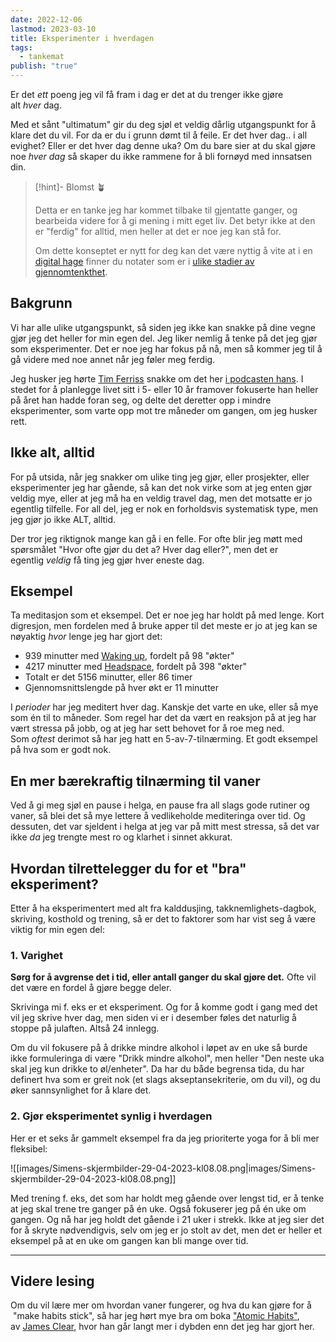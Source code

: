 ```yaml
---
date: 2022-12-06
lastmod: 2023-03-10
title: Eksperimenter i hverdagen
tags:
  - tankemat
publish: "true"
---
```


Er det _ett_ poeng jeg vil få fram i dag er det at du trenger ikke gjøre alt _hver_ dag.

Med et sånt "ultimatum" gir du deg sjøl et veldig dårlig utgangspunkt for å klare det du vil. For da er du i grunn dømt til å feile. Er det hver dag.. i all evighet? Eller er det hver dag denne uka? Om du bare sier at du skal gjøre noe _hver dag_ så skaper du ikke rammene for å bli fornøyd med innsatsen din.

> [!hint]- Blomst 🪴
>
> Detta er en tanke jeg har kommet tilbake til gjentatte ganger, og bearbeida videre for å gi mening i mitt eget liv. Det betyr ikke at den er "ferdig" for alltid, men heller at det er noe jeg kan stå for.
> 
> Om dette konseptet er nytt for deg kan det være nyttig å vite at i en [digital hage](digitalt%20hagearbeid.md) finner du notater som er i [ulike stadier av gjennomtenkthet](stadier%20av%20gjennomtenkthet.md).

## Bakgrunn

Vi har alle ulike utgangspunkt, så siden jeg ikke kan snakke på dine vegne gjør jeg det heller for min egen del. Jeg liker nemlig å tenke på det jeg gjør som eksperimenter. Det er noe jeg har fokus på nå, men så kommer jeg til å gå videre med noe annet når jeg føler meg ferdig.

Jeg husker jeg hørte [Tim Ferriss](https://tim.blog/?ref=simen-skriver) snakke om det her [i podcasten hans](https://open.spotify.com/show/5qSUyCrk9KR69lEiXbjwXM?si=7952130616b447e2&ref=simen-skriver). I stedet for å planlegge livet sitt i 5- eller 10 år framover fokuserte han heller på året han hadde foran seg, og delte det deretter opp i mindre eksperimenter, som varte opp mot tre måneder om gangen, om jeg husker rett.

## Ikke alt, alltid

For på utsida, når jeg snakker om ulike ting jeg gjør, eller prosjekter, eller eksperimenter jeg har gående, så kan det nok virke som at jeg enten gjør veldig mye, eller at jeg må ha en veldig travel dag, men det motsatte er jo egentlig tilfelle. For all del, jeg er nok en forholdsvis systematisk type, men jeg gjør jo ikke ALT, alltid.

Der tror jeg riktignok mange kan gå i en felle. For ofte blir jeg møtt med spørsmålet "Hvor ofte gjør du det a? Hver dag eller?", men det er egentlig _veldig_ få ting jeg gjør hver eneste dag.

## Eksempel

Ta meditasjon som et eksempel. Det er noe jeg har holdt på med lenge. Kort digresjon, men fordelen med å bruke apper til det meste er jo at jeg kan se nøyaktig _hvor_ lenge jeg har gjort det:

- 939 minutter med [Waking up](https://www.wakingup.com/?ref=simen-skriver), fordelt på 98 "økter"
- 4217 minutter med [Headspace](https://www.headspace.com/?ref=simen-skriver), fordelt på 398 "økter"
- Totalt er det 5156 minutter, eller 86 timer
- Gjennomsnittslengde på hver økt er 11 minutter

I _perioder_ har jeg meditert hver dag. Kanskje det varte en uke, eller så mye som én til to måneder. Som regel har det da vært en reaksjon på at jeg har vært stressa på jobb, og at jeg har sett behovet for å roe meg ned. Som _oftest_ derimot så har jeg hatt en 5-av-7-tilnærming. Et godt eksempel på hva som er godt nok.

## En mer bærekraftig tilnærming til vaner

Ved å gi meg sjøl en pause i helga, en pause fra all slags gode rutiner og vaner, så blei det så mye lettere å vedlikeholde mediteringa over tid. Og dessuten, det var sjeldent i helga at jeg var på mitt mest stressa, så det var ikke _da_ jeg trengte mest ro og klarhet i sinnet akkurat.

## Hvordan tilrettelegger du for et "bra" eksperiment?

Etter å ha eksperimentert med alt fra kalddusjing, takknemlighets-dagbok, skriving, kosthold og trening, så er det to faktorer som har vist seg å være viktig for min egen del:

### 1. Varighet

**Sørg for å avgrense det i tid, eller antall ganger du skal gjøre det.** Ofte vil det være en fordel å gjøre begge deler.

Skrivinga mi f. eks er et eksperiment. Og for å komme godt i gang med det vil jeg skrive hver dag, men siden vi er i desember føles det naturlig å stoppe på julaften. Altså 24 innlegg.

Om du vil fokusere på å drikke mindre alkohol i løpet av en uke så burde ikke formuleringa di være "Drikk mindre alkohol", men heller "Den neste uka skal jeg kun drikke to øl/enheter". Da har du både begrensa tida, du har definert hva som er greit nok (et slags akseptansekriterie, om du vil), og du øker sannsynlighet for å klare det.

### 2. Gjør eksperimentet synlig i hverdagen

Her er et seks år gammelt eksempel fra da jeg prioriterte yoga for å bli mer fleksibel:

![[images/Simens-skjermbilder-29-04-2023-kl08.08.png|images/Simens-skjermbilder-29-04-2023-kl08.08.png]]

Med trening f. eks, det som har holdt meg gående over lengst tid, er å tenke at jeg skal trene tre ganger på én uke. Også fokuserer jeg på én uke om gangen. Og nå har jeg holdt det gående i 21 uker i strekk. Ikke at jeg sier det for å skryte nødvendigvis, selv om jeg er jo stolt av det, men det er heller et eksempel på at en uke om gangen kan bli mange over tid.

---

## Videre lesing

Om du vil lære mer om hvordan vaner fungerer, og hva du kan gjøre for å  "make habits stick", så har jeg hørt mye bra om boka ["Atomic Habits"](https://www.amazon.com/Atomic-Habits-Proven-Build-Break/dp/0735211299?ref=simen-skriver), av [James Clear](https://jamesclear.com/?ref=simen-skriver), hvor han går langt mer i dybden enn det jeg har gjort her.
